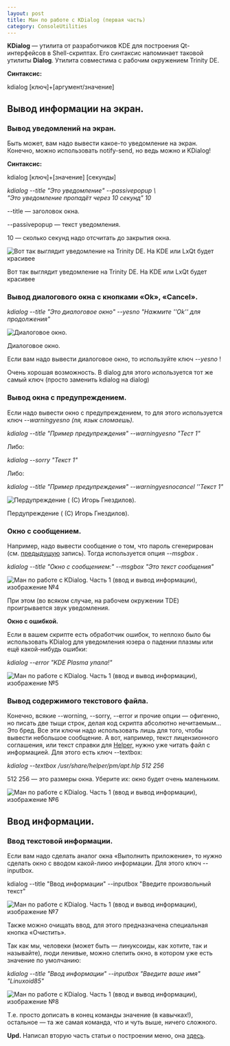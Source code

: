 ```yaml
---
layout: post
title: Ман по работе с KDialog (первая часть)
category: ConsoleUtilities
---
```


**KDialog** — утилита от разработчиков KDE для построения Qt-интерфейсов в Shell-скриптах. Его синтаксис напоминает таковой утилиты **Dialog**. Утилита совместима с рабочим окружением Trinity DE.

**Синтаксис:**

kdialog [ключ]+[аргумент/значение]

## Вывод информации на экран.

### Вывод уведомлений на экран.

Быть может, вам надо вывести какое-то уведомление на экран. Конечно, можно использовать notify-send, но ведь можно и KDialog!

**Синтаксис:**

kdialog [ключ]+[значение] [секунды]

_kdialog --title "Это уведомление" --passivepopup \  
    "Это уведомление пропадёт через 10 секунд" 10_

--title — заголовок окна.

--passivepopup — текст уведомления.

10 — сколько секунд надо отсчитать до закрытия окна.

![Вот так выглядит уведомление на Trinity DE. На KDE или LxQt будет красивее](https://sun9-40.userapi.com/impg/vsPgN7gt3JBtWh16B3ZrbYicMM0S_Zfca3kppA/P8la7tZB6UE.jpg?size=367x85&quality=96&sign=23434070bb8a29b29a35c4887c67f34a&type=album)

Вот так выглядит уведомление на Trinity DE. На KDE или LxQt будет красивее

### Вывод диалогового окна с кнопками «Ok», «Cancel».

_kdialog --title "Это диалоговое окно" --yesno "Нажмите ''Ok'' для продолжения"_

![Диалоговое окно.](https://sun9-45.userapi.com/impg/2nFIKobM9LXzyRej4Pnu6pFo3x5GNBmoTGDWIQ/7VEjE4LAa48.jpg?size=344x139&quality=96&sign=e8497d23b579572a94773e32bdb8dafc&type=album)

Диалоговое окно.

Если вам надо вывести диалоговое окно, то используйте ключ _--yesno_ !

Очень хорошая возможность. В dialog для этого используется тот же самый ключ (просто заменить kdialog на dialog)

### Вывод окна с предупреждением.

Если надо вывести окно с предупреждением, то для этого используется ключ _--warningyesno (ля, язык сломаешь)._

_kdialog --title "Пример предупреждения" --warningyesno "Тест 1"_

Либо:

_kdialog --sorry "Текст 1"_

Либо:

_kdialog --title "Пример предупреждения" --warningyesnocancel ''Текст 1"_

![Пердупреждение ( (С) Игорь Гнездилов).](https://sun9-70.userapi.com/impg/d_XsoZ9Ttg3p3BNvki1JeQUE6nOVyIkxNcDIUA/gykLpFH8-1Y.jpg?size=157x139&quality=96&sign=67eb14b1429ed3260fa72ea0c20e82ef&type=album)

Пердупреждение ( (С) Игорь Гнездилов).

### Окно с сообщением.

Например, надо вывести сообщение о том, что пароль сгенерирован (см. [предыдущую](https://vk.com/linuxsovet?w=wall-190836544_2670/all) запись). Тогда используется опция _--msgbox_ .

_kdialog --title "Окно с сообщением:" --msgbox "Это текст сообщения"_

![Ман по работе с KDialog. Часть 1 (ввод и вывод информации), изображение №4](https://sun9-52.userapi.com/impg/OH-u6TNHJxWEHDlYTa3pHxJuvZRr3vDWH-STmA/oVirGfJ7Soo.jpg?size=262x139&quality=96&sign=60d2472ee4278710362ce72d8888c894&type=album)

При этом (во всяком случае, на рабочем окружении TDE) проигрывается звук уведомления.

**Окно с ошибкой.**

Если в вашем скрипте есть обработчик ошибок, то неплохо было бы использовать KDialog для уведомления юзера о падении плазмы или ещё какой-нибудь ошибки:

_kdialog --error "KDE Plasma упала!"_

![Ман по работе с KDialog. Часть 1 (ввод и вывод информации), изображение №5](https://sun9-5.userapi.com/impg/vgHHBFDLheScaIb4fQlusCglXNOU3wmQzA3CYg/MvAUyzXvy7w.jpg?size=243x139&quality=96&sign=ead5a3614626a6a29bcb8a150531df53&type=album)

### Вывод содержимого текстового файла.

Конечно, всякие --worning, --sorry, --error и прочие опции — офигенно, но писать две тыщи строк, делая код скрипта абсолютно нечитаемым… Это бред. Все эти ключи надо использовать лишь для того, чтобы вывести небольшое сообщение. А вот, например, текст лицензионного соглашения, или текст справки для [Helper,](http://www.github.com/Linuxoid85/helper) нужно уже читать файл с информацией. Для этого есть ключ --textbox:

_kdialog --textbox /usr/share/helper/pm/apt.hlp 512 256_ 

512 256 — это размеры окна. Уберите их: окно будет очень маленьким.

![Ман по работе с KDialog. Часть 1 (ввод и вывод информации), изображение №6](https://sun9-15.userapi.com/impg/2Wv5DDXqFAVR3zZqv99iyC-9H-a40Bs9JoAsTQ/NlS9MN6HV-4.jpg?size=519x286&quality=96&sign=ac21e435c76fa5501eac236e742a542e&type=album)

## Ввод информации.

### Ввод текстовой информации.

Если вам надо сделать аналог окна «Выполнить приложение», то нужно сделать окно с вводом какой-лиюо информации. Для этого ключ --inputbox.

kdialog --title "Ввод информации" --inputbox "Введите произвольный текст"

![Ман по работе с KDialog. Часть 1 (ввод и вывод информации), изображение №7](https://sun9-12.userapi.com/impg/_DPrNfrMd4q0SU-E7U3W6XzHgvc7ht1gewjzUg/7nkZekd7t4s.jpg?size=358x140&quality=96&sign=5c45fc86654030271095c624a5ed7d5b&type=album)

Также можно очищать ввод, для этого предназначена специальная кнопка «Очистить».

Так как мы, человеки (может быть — линуксоиды, как хотите, так и называйте), люди ленивые, можно слепить окно, в котором уже есть значение по умолчанию:

_kdialog --title "Ввод информации" --inputbox "Введите ваше имя" "Linuxoid85"_

![Ман по работе с KDialog. Часть 1 (ввод и вывод информации), изображение №8](https://sun9-16.userapi.com/impg/4cOa2IplVf6X40sw2n4O_uGGHt9W1s7mSyLfxg/L41Wern7I8Y.jpg?size=358x140&quality=96&sign=4a55ad0d557e9905567064769af83457&type=album)

Т.е. просто дописать в конец команды значение (в кавычках!), остальное — та же самая команда, что и чуть выше, ничего сложного.

**Upd.** Написал вторую часть статьи о построении меню, она [здесь](https://vk.com/@linuxsovet-man-po-rabote-s-kdialog-vtoraya-chast "https://vk.com/@linuxsovet-man-po-rabote-s-kdialog-vtoraya-chast").